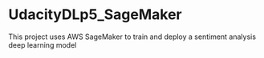 # UdacityDLp5_SageMaker
This project uses AWS SageMaker to train and deploy a sentiment analysis deep learning model
